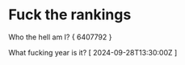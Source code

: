 # Fuck the rankings

Who the hell am I?
{ 6407792 }

What fucking year is it?
[ 2024-09-28T13:30:00Z ]
